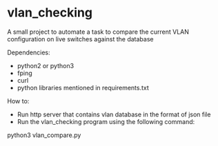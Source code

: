 # vlan_checking
A small project to automate a task to compare the current VLAN configuration on live switches against the database

Dependencies:
- python2 or python3
- fping
- curl
- python libraries mentioned in requirements.txt

How to:
- Run http server that contains vlan database in the format of json file
- Run the vlan_checking program using the following command:

python3 vlan_compare.py


